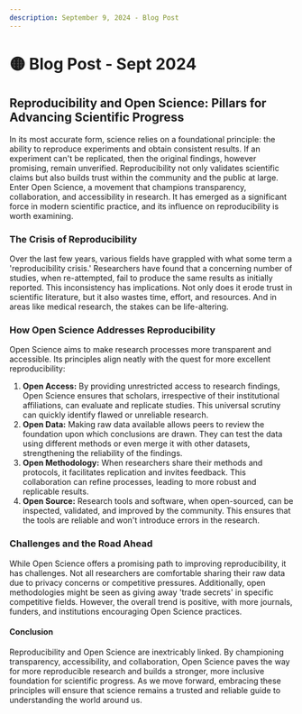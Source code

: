 ```yaml
---
description: September 9, 2024 - Blog Post
---
```


# 🟡 Blog Post - Sept 2024

## **Reproducibility and Open Science: Pillars for Advancing Scientific Progress**

In its most accurate form, science relies on a foundational principle: the ability to reproduce experiments and obtain consistent results. If an experiment can't be replicated, then the original findings, however promising, remain unverified. Reproducibility not only validates scientific claims but also builds trust within the community and the public at large. Enter Open Science, a movement that champions transparency, collaboration, and accessibility in research. It has emerged as a significant force in modern scientific practice, and its influence on reproducibility is worth examining.

### **The Crisis of Reproducibility**

Over the last few years, various fields have grappled with what some term a 'reproducibility crisis.' Researchers have found that a concerning number of studies, when re-attempted, fail to produce the same results as initially reported. This inconsistency has implications. Not only does it erode trust in scientific literature, but it also wastes time, effort, and resources. And in areas like medical research, the stakes can be life-altering.

### **How Open Science Addresses Reproducibility**

Open Science aims to make research processes more transparent and accessible. Its principles align neatly with the quest for more excellent reproducibility:

1. **Open Access:** By providing unrestricted access to research findings, Open Science ensures that scholars, irrespective of their institutional affiliations, can evaluate and replicate studies. This universal scrutiny can quickly identify flawed or unreliable research.
2. **Open Data:** Making raw data available allows peers to review the foundation upon which conclusions are drawn. They can test the data using different methods or even merge it with other datasets, strengthening the reliability of the findings.
3. **Open Methodology:** When researchers share their methods and protocols, it facilitates replication and invites feedback. This collaboration can refine processes, leading to more robust and replicable results.
4. **Open Source:** Research tools and software, when open-sourced, can be inspected, validated, and improved by the community. This ensures that the tools are reliable and won't introduce errors in the research.

### **Challenges and the Road Ahead**

While Open Science offers a promising path to improving reproducibility, it has challenges. Not all researchers are comfortable sharing their raw data due to privacy concerns or competitive pressures. Additionally, open methodologies might be seen as giving away 'trade secrets' in specific competitive fields. However, the overall trend is positive, with more journals, funders, and institutions encouraging Open Science practices.

#### **Conclusion**

Reproducibility and Open Science are inextricably linked. By championing transparency, accessibility, and collaboration, Open Science paves the way for more reproducible research and builds a stronger, more inclusive foundation for scientific progress. As we move forward, embracing these principles will ensure that science remains a trusted and reliable guide to understanding the world around us.
